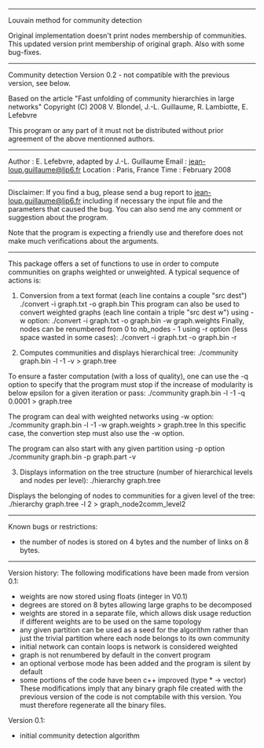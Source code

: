 -----------------------------------------------------------------------------

Louvain method for community detection

Original implementation doesn't print nodes membership of communities. This updated version print membership of original graph.
Also with some bug-fixes.

-----------------------------------------------------------------------------

Community detection
Version 0.2 - not compatible with the previous version, see below.

Based on the article "Fast unfolding of community hierarchies in large networks"
Copyright (C) 2008 V. Blondel, J.-L. Guillaume, R. Lambiotte, E. Lefebvre

This program or any part of it must not be distributed without prior agreement 
of the above mentionned authors.

-----------------------------------------------------------------------------

Author   : E. Lefebvre, adapted by J.-L. Guillaume
Email    : jean-loup.guillaume@lip6.fr
Location : Paris, France
Time     : February 2008

-----------------------------------------------------------------------------

Disclaimer:
If you find a bug, please send a bug report to jean-loup.guillaume@lip6.fr
including if necessary the input file and the parameters that caused the bug.
You can also send me any comment or suggestion about the program.

Note that the program is expecting a friendly use and therefore does not make
much verifications about the arguments.

-----------------------------------------------------------------------------


This package offers a set of functions to use in order to compute 
communities on graphs weighted or unweighted. A typical sequence of 
actions is:

1. Conversion from a text format (each line contains a couple "src dest")
./convert -i graph.txt -o graph.bin
This program can also be used to convert weighted graphs (each line contain
a triple "src dest w") using -w option:
./convert -i graph.txt -o graph.bin -w graph.weights
Finally, nodes can be renumbered from 0 to nb_nodes - 1 using -r option
(less space wasted in some cases):
./convert -i graph.txt -o graph.bin -r


2. Computes communities and displays hierarchical tree:
./community graph.bin -l -1 -v > graph.tree

To ensure a faster computation (with a loss of quality), one can use
the -q option to specify that the program must stop if the increase of
modularity is below epsilon for a given iteration or pass:
./community graph.bin -l -1 -q 0.0001 > graph.tree

The program can deal with weighted networks using -w option:
./community graph.bin -l -1 -w graph.weights > graph.tree
In this specific case, the convertion step must also use the -w option.

The program can also start with any given partition using -p option
./community graph.bin -p graph.part -v


3. Displays information on the tree structure (number of hierarchical
levels and nodes per level):
./hierarchy graph.tree

Displays the belonging of nodes to communities for a given level of
the tree:
./hierarchy graph.tree -l 2 > graph_node2comm_level2

-----------------------------------------------------------------------------

Known bugs or restrictions:
- the number of nodes is stored on 4 bytes and the number of links on 8 bytes.

-----------------------------------------------------------------------------

Version history:
The following modifications have been made from version 0.1:
- weights are now stored using floats (integer in V0.1)
- degrees are stored on 8 bytes allowing large graphs to be decomposed
- weights are stored in a separate file, which allows disk usage reduction if
  different weights are to be used on the same topology
- any given partition can be used as a seed for the algorithm rather than just
  the trivial partition where each node belongs to its own community
- initial network can contain loops is network is considered weighted
- graph is not renumbered by default in the convert program
- an optional verbose mode has been added and the program is silent by default
- some portions of the code have been c++ improved (type * -> vector<type>)
These modifications imply that any binary graph file created with the previous
version of the code is not comptabile with this version. You must therefore
regenerate all the binary files.

Version 0.1:
- initial community detection algorithm

